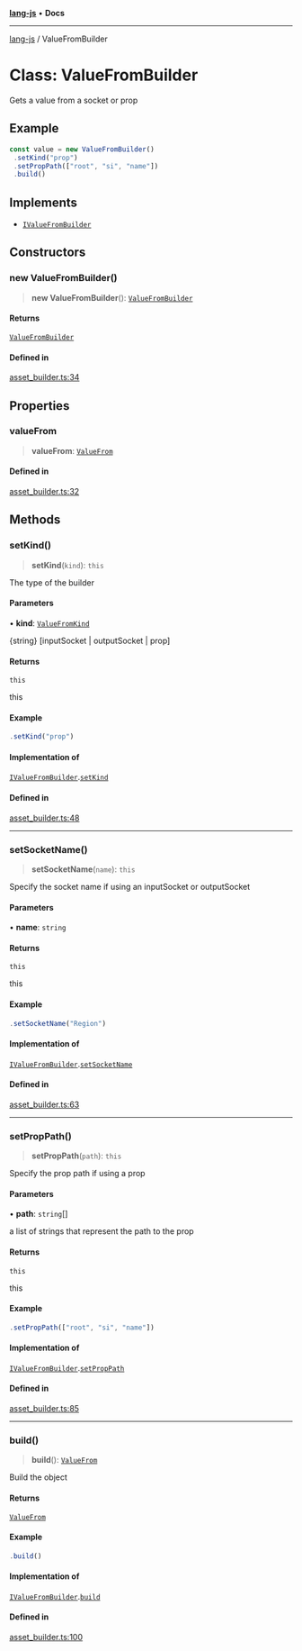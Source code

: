 [**lang-js**](../README.md) • **Docs**

***

[lang-js](../README.md) / ValueFromBuilder

# Class: ValueFromBuilder

Gets a value from a socket or prop

## Example

```ts
const value = new ValueFromBuilder()
 .setKind("prop")
 .setPropPath(["root", "si", "name"])
 .build()
```

## Implements

- [`IValueFromBuilder`](../interfaces/IValueFromBuilder.md)

## Constructors

### new ValueFromBuilder()

> **new ValueFromBuilder**(): [`ValueFromBuilder`](ValueFromBuilder.md)

#### Returns

[`ValueFromBuilder`](ValueFromBuilder.md)

#### Defined in

[asset\_builder.ts:34](https://github.com/systeminit/si/blob/main/bin/lang-js/src/asset_builder.ts#L34)

## Properties

### valueFrom

> **valueFrom**: [`ValueFrom`](../interfaces/ValueFrom.md)

#### Defined in

[asset\_builder.ts:32](https://github.com/systeminit/si/blob/main/bin/lang-js/src/asset_builder.ts#L32)

## Methods

### setKind()

> **setKind**(`kind`): `this`

The type of the builder

#### Parameters

• **kind**: [`ValueFromKind`](../type-aliases/ValueFromKind.md)

{string} [inputSocket | outputSocket | prop]

#### Returns

`this`

this

#### Example

```ts
.setKind("prop")
```

#### Implementation of

[`IValueFromBuilder`](../interfaces/IValueFromBuilder.md).[`setKind`](../interfaces/IValueFromBuilder.md#setkind)

#### Defined in

[asset\_builder.ts:48](https://github.com/systeminit/si/blob/main/bin/lang-js/src/asset_builder.ts#L48)

***

### setSocketName()

> **setSocketName**(`name`): `this`

Specify the socket name if using an inputSocket or outputSocket

#### Parameters

• **name**: `string`

#### Returns

`this`

this

#### Example

```ts
.setSocketName("Region")
```

#### Implementation of

[`IValueFromBuilder`](../interfaces/IValueFromBuilder.md).[`setSocketName`](../interfaces/IValueFromBuilder.md#setsocketname)

#### Defined in

[asset\_builder.ts:63](https://github.com/systeminit/si/blob/main/bin/lang-js/src/asset_builder.ts#L63)

***

### setPropPath()

> **setPropPath**(`path`): `this`

Specify the prop path if using a prop

#### Parameters

• **path**: `string`[]

a list of strings that represent the path to the prop

#### Returns

`this`

this

#### Example

```ts
.setPropPath(["root", "si", "name"])
```

#### Implementation of

[`IValueFromBuilder`](../interfaces/IValueFromBuilder.md).[`setPropPath`](../interfaces/IValueFromBuilder.md#setproppath)

#### Defined in

[asset\_builder.ts:85](https://github.com/systeminit/si/blob/main/bin/lang-js/src/asset_builder.ts#L85)

***

### build()

> **build**(): [`ValueFrom`](../interfaces/ValueFrom.md)

Build the object

#### Returns

[`ValueFrom`](../interfaces/ValueFrom.md)

#### Example

```ts
.build()
```

#### Implementation of

[`IValueFromBuilder`](../interfaces/IValueFromBuilder.md).[`build`](../interfaces/IValueFromBuilder.md#build)

#### Defined in

[asset\_builder.ts:100](https://github.com/systeminit/si/blob/main/bin/lang-js/src/asset_builder.ts#L100)
